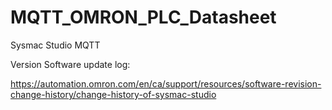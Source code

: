# MQTT_OMRON_PLC_Datasheet
Sysmac Studio MQTT

Version Software update log: 

https://automation.omron.com/en/ca/support/resources/software-revision-change-history/change-history-of-sysmac-studio
